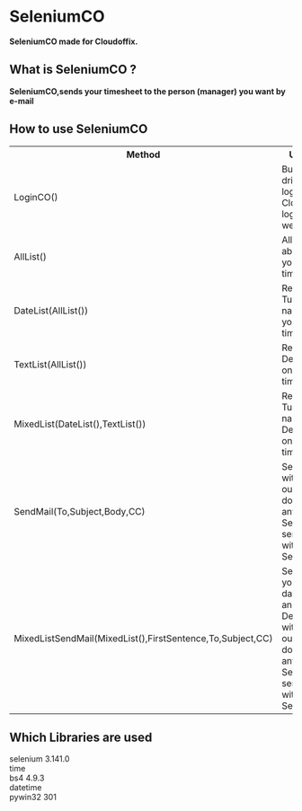 # SeleniumCO
<b>SeleniumCO made for Cloudoffix.</b>

## What is SeleniumCO ?
<b>SeleniumCO,sends your timesheet to the person (manager) you want by e-mail</b>

## How to use SeleniumCO
<table style="width:100%">
  <tr>
    <th>Method</th>
    <th>Using for</th>
  </tr>
  <tr>
    <td>LoginCO()</td>
    <td>Build your driver and login Cloudoffix login website</td>
  </tr>
  <tr>
    <td>AllList()</td>
    <td>All data about on your timesheet</td>
  </tr>
    <tr>
    <td>DateList(AllList())</td>
    <td>Return Turkish day names on your timesheet</td>
  </tr>
  </tr>
  <tr>
    <td>TextList(AllList())</td>
    <td>Return Descriptions on your timesheet</td>
  </tr>
  <tr>
    <td>MixedList(DateList(),TextList())</td>
    <td>Return Turkish day names and Descriptions on your timesheet</td>
  </tr>
  <tr>
    <td>SendMail(To,Subject,Body,CC)</td>
    <td>Sending Mail with your outlook. You dont need any SMTP Server for sending mail with SeleniumCO!</td>
  </tr>
    <tr>
    <td>MixedListSendMail(MixedList(),FirstSentence,To,Subject,CC)</td>
    <td>Sending Mail your Turkish day names and Descriptions with your outlook. You dont need any SMTP Server for sending mail with SeleniumCO!</td>
  </tr>
</table>

## Which Libraries are used
selenium 3.141.0</br>
time</br>
bs4 4.9.3</br>
datetime</br>
pywin32 301</br>


